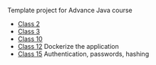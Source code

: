 Template project for Advance Java course

* [Class 2](class2.md)
* [Class 3](class3.md)
* [Class 10](class10.md)
* [Class 12](class12.md) Dockerize the application
* [Class 15](class15.md) Authentication, passwords, hashing

